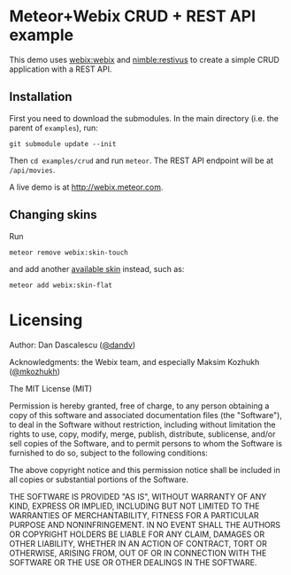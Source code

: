# Meteor+Webix CRUD + REST API example

This demo uses [webix:webix](https://atmospherejs.com/webix/webix) and [nimble:restivus](https://github.com/kahmali/meteor-restivus) to create a simple CRUD application with a REST API.


## Installation

First you need to download the submodules. In the main directory (i.e. the parent of `examples`), run:

    git submodule update --init

Then `cd examples/crud` and run `meteor`. The REST API endpoint will be at `/api/movies`.

A live demo is at http://webix.meteor.com.


## Changing skins

Run

    meteor remove webix:skin-touch

and add another [available skin](https://atmospherejs.com/?q=webix%20skin) instead, such as:

    meteor add webix:skin-flat


# Licensing

Author: Dan Dascalescu ([@dandv](http://github.com/dandv))

Acknowledgments: the Webix team, and especially Maksim Kozhukh ([@mkozhukh](https://github.com/mkozhukh))

The MIT License (MIT)

Permission is hereby granted, free of charge, to any person obtaining a copy of
this software and associated documentation files (the "Software"), to deal in
the Software without restriction, including without limitation the rights to
use, copy, modify, merge, publish, distribute, sublicense, and/or sell copies of
the Software, and to permit persons to whom the Software is furnished to do so,
subject to the following conditions:

The above copyright notice and this permission notice shall be included in all
copies or substantial portions of the Software.

THE SOFTWARE IS PROVIDED "AS IS", WITHOUT WARRANTY OF ANY KIND, EXPRESS OR
IMPLIED, INCLUDING BUT NOT LIMITED TO THE WARRANTIES OF MERCHANTABILITY, FITNESS
FOR A PARTICULAR PURPOSE AND NONINFRINGEMENT. IN NO EVENT SHALL THE AUTHORS OR
COPYRIGHT HOLDERS BE LIABLE FOR ANY CLAIM, DAMAGES OR OTHER LIABILITY, WHETHER
IN AN ACTION OF CONTRACT, TORT OR OTHERWISE, ARISING FROM, OUT OF OR IN
CONNECTION WITH THE SOFTWARE OR THE USE OR OTHER DEALINGS IN THE SOFTWARE.
